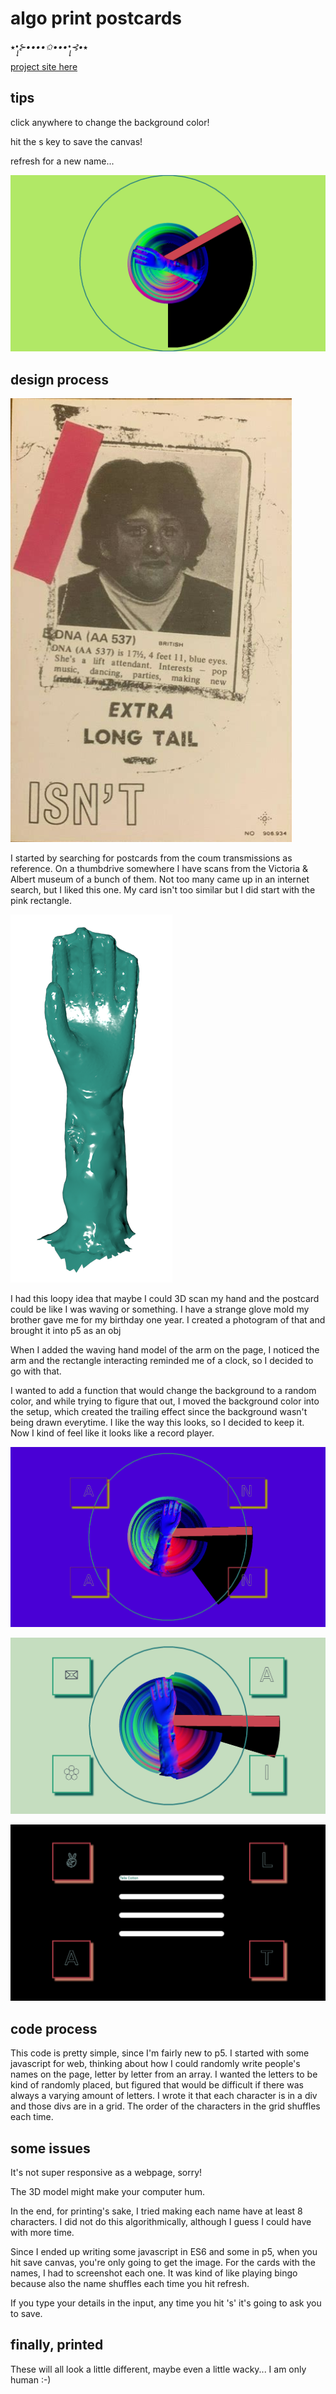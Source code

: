 
# algo print postcards

⭑*•̩̩͙⊱••••✩••••̩̩͙⊰•*⭑

[project site here](https://dottiffbot.github.io/algo-postcards/)

## tips

click anywhere to change the background color!

hit the s key to save the canvas!

refresh for a new name...


![postcard example](/assets/postcard1.png)


## design process
![coum postcard](/assets/coum-card.png)

I started by searching for postcards from the coum transmissions as reference. On a thumbdrive somewhere I have scans from the Victoria & Albert museum of a bunch of them. Not too many came up in an internet search, but I liked this one. My card isn't too similar but I did start with the pink rectangle.

![3D arm](/assets/hand.png)

I had this loopy idea that maybe I could 3D scan my hand and the postcard could be like I was waving or something. I have a strange glove mold my brother gave me for my birthday one year. I created a photogram of that and brought it into p5 as an obj


When I added the waving hand model of the arm on the page, I noticed the arm and the rectangle interacting reminded me of a clock, so I decided to go with that.


I wanted to add a function that would change the background to a random color, and while trying to figure that out, I moved the background color into the setup, which created the trailing effect since the background wasn't being drawn everytime. I like the way this looks, so I decided to keep it. Now I kind of feel like it looks like a record player.


![example one](/assets/eg1.png)


![example two](/assets/talia.png)


![example three](/assets/talia2.png)



## code process

This code is pretty simple, since I'm fairly new to p5. I started with some javascript for web, thinking about how I could randomly write people's names on the page, letter by letter from an array. I wanted the letters to be kind of randomly placed, but figured that would be difficult if there was always a varying amount of letters. I wrote it that each character is in a div and those divs are in a grid. The order of the characters in the grid shuffles each time. 


## some issues

It's not super responsive as a webpage, sorry! 

The 3D model might make your computer hum.

In the end, for printing's sake, I tried making each name have at least 8 characters. I did not do this algorithmically, although I guess I could have with more time. 

Since I ended up writing some javascript in ES6 and some in p5, when you hit save canvas, you're only going to get the image. For the cards with the names, I had to screenshot each one. It was kind of like playing bingo because also the name shuffles each time you hit refresh.

If you type your details in the input, any time you hit 's' it's going to ask you to save.


## finally, printed

These will all look a little different, maybe even a little wacky... I am only human :-)

